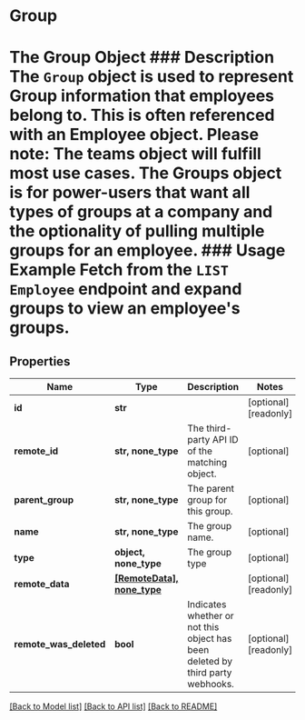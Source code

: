 # Group

# The Group Object ### Description The `Group` object is used to represent Group information that employees belong to. This is often referenced with an Employee object.  Please note: The teams object will fulfill most use cases. The Groups object is for power-users that want all types of groups at a company and the optionality of pulling multiple groups for an employee.  ### Usage Example Fetch from the `LIST Employee` endpoint and expand groups to view an employee's groups.

## Properties
Name | Type | Description | Notes
------------ | ------------- | ------------- | -------------
**id** | **str** |  | [optional] [readonly] 
**remote_id** | **str, none_type** | The third-party API ID of the matching object. | [optional] 
**parent_group** | **str, none_type** | The parent group for this group. | [optional] 
**name** | **str, none_type** | The group name. | [optional] 
**type** | **object, none_type** | The group type | [optional] 
**remote_data** | [**[RemoteData], none_type**](RemoteData.md) |  | [optional] [readonly] 
**remote_was_deleted** | **bool** | Indicates whether or not this object has been deleted by third party webhooks. | [optional] [readonly] 

[[Back to Model list]](../README.md#documentation-for-models) [[Back to API list]](../README.md#documentation-for-api-endpoints) [[Back to README]](../README.md)



